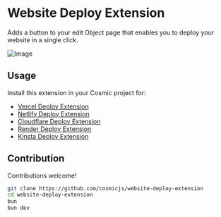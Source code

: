# Website Deploy Extension

Adds a button to your edit Object page that enables you to deploy your website in a single click.

![Image](https://imgix.cosmicjs.com/d06ec920-dca5-11ee-b074-b5c8fe3ef189-trigger-deploy.png?w=1800&auto=format,compression)

## Usage

Install this extension in your Cosmic project for:

- [Vercel Deploy Extension](https://www.cosmicjs.com/marketplace/extensions/deploy-to-vercel)
- [Netlify Deploy Extension](https://www.cosmicjs.com/marketplace/extensions/deploy-to-netlify)
- [Cloudflare Deploy Extension](https://www.cosmicjs.com/marketplace/extensions/deploy-to-cloudflare)
- [Render Deploy Extension](https://www.cosmicjs.com/marketplace/extensions/deploy-to-render)
- [Kinsta Deploy Extension](https://www.cosmicjs.com/marketplace/extensions/deploy-to-kinsta)

## Contribution

Contributions welcome!

```bash
git clone https://github.com/cosmicjs/website-deploy-extension
cd website-deploy-extension
bun
bun dev
```
